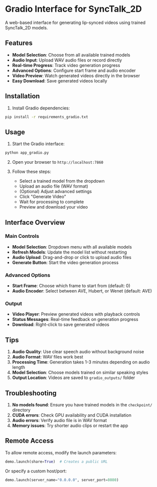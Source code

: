 # Gradio Interface for SyncTalk_2D

A web-based interface for generating lip-synced videos using trained SyncTalk_2D models.

## Features

- **Model Selection**: Choose from all available trained models
- **Audio Input**: Upload WAV audio files or record directly
- **Real-time Progress**: Track video generation progress
- **Advanced Options**: Configure start frame and audio encoder
- **Video Preview**: Watch generated videos directly in the browser
- **Easy Download**: Save generated videos locally

## Installation

1. Install Gradio dependencies:
```bash
pip install -r requirements_gradio.txt
```

## Usage

1. Start the Gradio interface:
```bash
python app_gradio.py
```

2. Open your browser to `http://localhost:7860`

3. Follow these steps:
   - Select a trained model from the dropdown
   - Upload an audio file (WAV format)
   - (Optional) Adjust advanced settings
   - Click "Generate Video"
   - Wait for processing to complete
   - Preview and download your video

## Interface Overview

### Main Controls
- **Model Selection**: Dropdown menu with all available models
- **Refresh Models**: Update the model list without restarting
- **Audio Upload**: Drag-and-drop or click to upload audio files
- **Generate Button**: Start the video generation process

### Advanced Options
- **Start Frame**: Choose which frame to start from (default: 0)
- **Audio Encoder**: Select between AVE, Hubert, or Wenet (default: AVE)

### Output
- **Video Player**: Preview generated videos with playback controls
- **Status Messages**: Real-time feedback on generation progress
- **Download**: Right-click to save generated videos

## Tips

1. **Audio Quality**: Use clear speech audio without background noise
2. **Audio Format**: WAV files work best
3. **Processing Time**: Generation takes 1-3 minutes depending on audio length
4. **Model Selection**: Choose models trained on similar speaking styles
5. **Output Location**: Videos are saved to `gradio_outputs/` folder

## Troubleshooting

1. **No models found**: Ensure you have trained models in the `checkpoint/` directory
2. **CUDA errors**: Check GPU availability and CUDA installation
3. **Audio errors**: Verify audio file is in WAV format
4. **Memory issues**: Try shorter audio clips or restart the app

## Remote Access

To allow remote access, modify the launch parameters:
```python
demo.launch(share=True)  # Creates a public URL
```

Or specify a custom host/port:
```python
demo.launch(server_name="0.0.0.0", server_port=8080)
```